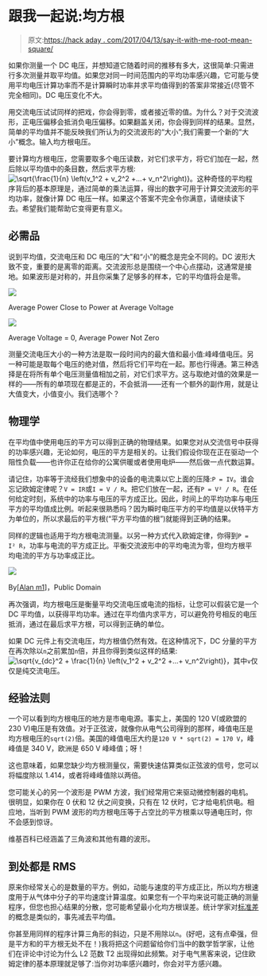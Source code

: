 # 跟我一起说:均方根

> 原文:[https://hack aday . com/2017/04/13/say-it-with-me-root-mean-square/](https://hackaday.com/2017/04/13/say-it-with-me-root-mean-square/)

如果你测量一个 DC 电压，并想知道它随着时间的推移有多大，这很简单:只需进行多次测量并取平均值。如果您对同一时间范围内的平均功率感兴趣，它可能与使用平均电压计算功率而不是计算瞬时功率并求平均值得到的答案非常接近(尽管不完全相同)。DC 电压变化不大。

用交流电压试试同样的把戏，你会得到零，或者接近零的值。为什么？对于交流波形，正电压偏移会抵消负电压偏移。如果翻盖关闭，你会得到同样的结果。显然，简单的平均值并不能反映我们所认为的交流波形的“大小”;我们需要一个新的“大小”概念。输入均方根电压。

要计算均方根电压，您需要取多个电压读数，对它们求平方，将它们加在一起，然后除以平均值中的条目数，然后求平方根:![\sqrt{\frac{1}{n} \left(v_1^2 + v_2^2 +...+ v_n^2\right)} ](../Images/96dc0eda8c3f16e51267122e4c8b0836.png)。这种奇怪的平均程序背后的基本原理是，通过简单的乘法运算，得出的数字可用于计算交流波形的平均功率，就像计算 DC 电压一样。如果这个答案不完全令你满意，请继续读下去。希望我们能帮助它变得更有意义。

## 必需品

说到平均值，交流电压和 DC 电压的“大”和“小”的概念是完全不同的。DC 波形大致不变，重要的是离零的距离。交流波形总是围绕一个中心点摆动，这通常是接地。如果波形是对称的，并且你采集了足够多的样本，它的平均值将会是零。

[![](../Images/4b741c42ffaa7f2f812997e73dc6a88c.png)](https://hackaday.com/dc-2/)

Average Power Close to Power at Average Voltage

[![](../Images/be5e623d334235c62c098e96f2dc42ca.png)](https://hackaday.com/rms/)

Average Voltage = 0, Average Power Not Zero

测量交流电压大小的一种方法是取一段时间内的最大值和最小值:峰峰值电压。另一种可能是取每个电压的绝对值，然后将它们平均在一起。那也行得通。第三种选择是在将所有单个电压测量值相加之前，对它们求平方。这与取绝对值的效果是一样的——所有的单项现在都是正的，不会抵消——还有一个额外的副作用，就是让大值变大，小值变小。我们选哪个？

## 物理学

在平均值中使用电压的平方可以得到正确的物理结果。如果您对从交流信号中获得的功率感兴趣，无论如何，电压的平方是相关的。让我们假设你现在正在驱动一个阻性负载——也许你正在给你的公寓供暖或者使用电炉——然后做一点代数运算。

请记住，功率等于流经我们想象中的设备的电流乘以它上面的压降:`P = IV`。谁会忘记欧姆定律呢？`V = IR`或`I = V / R`。把它们放在一起，还有`P = V² / R`。在任何给定时刻，系统中的功率与电压的平方成正比。因此，时间上的平均功率与电压平方的平均值成比例。听起来很熟悉吗？因为瞬时电压平方的平均值是以伏特平方为单位的，所以求最后的平方根(“平方平均值的根”)就能得到正确的结果。

同样的逻辑也适用于均方根电流测量。以另一种方式代入欧姆定律，你得到`P = I² R`，功率与电流的平方成正比。平衡交流波形中的平均电流为零，但均方根平均电流的平方与功率成正比。

[![](../Images/43c7b70870f2410b7ebcb63119557805.png)](https://hackaday.com/wp-content/uploads/2017/03/sine_wave_rms.png)

By[[Alan m1](https://commons.wikimedia.org/wiki/File:Sine_wave_voltages.svg)]，Public Domain

再次强调，均方根电压是衡量平均交流电压或电流的指标，让您可以假装它是一个 DC 平均值，以获得平均功率。通过在平均值内求平方，可以避免符号相反的电压抵消，通过在最后求平方根，可以得到正确的单位。

如果 DC 元件上有交流电压，均方根值仍然有效。在这种情况下，DC 分量的平方在再次除以`n`之前累加`n`倍，并且你得到类似这样的结果:![\sqrt{v_{dc}^2 + \frac{1}{n} \left(v_1^2 + v_2^2 +...+ v_n^2\right)} ](../Images/776fc84a6143e9d60f90a4a0f4d5aa53.png)，其中`v`仅仅是纯交流电压。

## 经验法则

一个可以看到均方根电压的地方是市电电源。事实上，美国的 120 V(或欧盟的 230 V)电压是有效值。对于正弦波，就像你从电气公司得到的那样，峰值电压是均方根电压的`sqrt(2)`倍。美国的峰值电压大约是`120 V * sqrt(2) = 170 V`，峰峰值是 340 V，欧洲是 650 V 峰峰值；呀！

这也意味着，如果您缺少均方根测量仪，需要快速估算类似正弦波的信号，您可以将幅度除以 1.414，或者将峰峰值除以两倍。

您可能关心的另一个波形是 PWM 方波，我们经常用它来驱动微控制器的电机。很明显，如果你在 0 伏和 12 伏之间变换，只有在 12 伏时，它才给电机供电。相应地，当听到 PWM 波形的均方根电压等于占空比的平方根乘以导通电压时，你不会感到惊讶。

维基百科已经涵盖了三角波和其他有趣的波形。

## 到处都是 RMS

原来你经常关心的是数量的平方。例如，动能与速度的平方成正比，所以均方根速度用于从气体中分子的平均速度计算温度。如果您有一个平均来说可能正确的测量程序，但您也担心结果的分散，您可能希望最小化均方根误差。统计学家对[标准差](https://en.wikipedia.org/wiki/Standard_deviation)的概念是类似的，事先减去平均值。

你甚至用同样的程序计算三角形的斜边，只是不用除以`n`。(好吧，这有点牵强，但是平方和的平方根无处不在！)我将把这个问题留给你们当中的数学哲学家，让他们在评论中讨论为什么 L2 范数 T2 出现得如此频繁。对于电气黑客来说，记住欧姆定律的基本原理就足够了:当你对功率感兴趣时，你会对平方感兴趣。